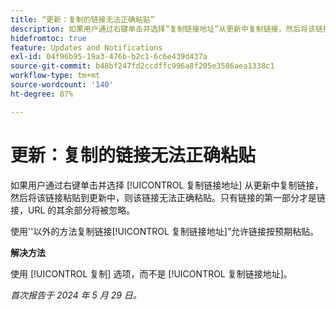 ```yaml
---
title: “更新：复制的链接无法正确粘贴”
description: 如果用户通过右键单击并选择“复制链接地址”从更新中复制链接，然后将该链接粘贴到更新中，则该链接无法正确粘贴。只有链接的第一部分才是链接，URL 的其余部分将被忽略。
hidefromtoc: true
feature: Updates and Notifications
exl-id: 04f96b95-19a3-476b-b2c1-6c6e439d437a
source-git-commit: b48bf247fd2ccdffc996a8f205e3586aea1338c1
workflow-type: tm+mt
source-wordcount: '140'
ht-degree: 87%

---
```


# 更新：复制的链接无法正确粘贴

如果用户通过右键单击并选择 [!UICONTROL 复制链接地址] 从更新中复制链接，然后将该链接粘贴到更新中，则该链接无法正确粘贴。只有链接的第一部分才是链接，URL 的其余部分将被忽略。

使用&#39;&#39;以外的方法复制链接[!UICONTROL 复制链接地址]”允许链接按预期粘贴。

**解决方法**

使用 [!UICONTROL 复制] 选项，而不是 [!UICONTROL 复制链接地址]。

_首次报告于 2024 年 5 月 29 日。_
